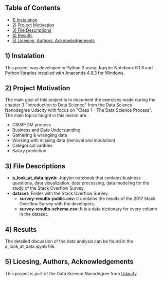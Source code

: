 ## Table of Contents
* [1) Instalation](#installation)
* [2) Project Motivation](#motivation)
* [3) File Descriptions](#file)
* [4) Results](#results)
* [5) Licesing, Authors, Acknowledgements](#licesing)

## 1) Instalation <a class="anchor" id="installation"></a>

This project was developed in Python 3 using Jupyter Notebook 6.1.6 and Python libraries installed with Anaconda 4.8.3 for Windows.

## 2) Project Motivation <a class="anchor" id="motivation"></a>

The main goal of this project is to document the exercises made during the chapter 3 "Introduction to Data Science" from the Data Science Nanodegree Udacity with focus on "Class 1 - The Data Science Process". The main topics taught in this lesson are:
* CRISP-DM process
* Business and Data Understanding
* Gathering & wrangling data
* Working with missing data (removal and inputation)
* Categorical varibles
* Salary prediction

## 3) File Descriptions <a class="anchor" id="file"></a>

* **a_look_at_data.ipynb:** Jupyter notebook that contains business questions, data visualization, data processing, data modeling for the study of the Stack Overflow Survey.
* **dataset:** Folder with the Stack Overflow Survey.
	* **survey-results-public.csv:** It contains the results of the 2017 Stack Overflow Survey with the developers.
	* **survey-results-schema.csv:** It is a data dictionary for every column in the dataset.

## 4) Results <a class="anchor" id="results"></a>

The detailed discussion of the data analysis can be found in the a_look_at_data.ipynb file.

## 5) Licesing, Authors, Acknowledgements <a class="anchor" id="licesing"></a>

This project is part of the Data Science Nanodegree from [Udacity](https://www.udacity.com/school-of-data-science).